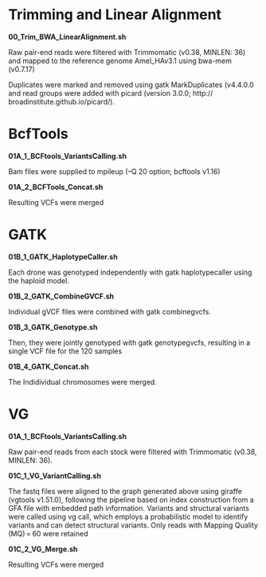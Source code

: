 # Trimming and Linear Alignment

**00_Trim_BWA_LinearAlignment.sh**

Raw pair-end reads were filtered with Trimmomatic (v0.38, MINLEN: 36) and mapped to the reference genome Amel_HAv3.1 using bwa-mem (v0.7.17) 

Duplicates were marked and removed using gatk MarkDuplicates (v4.4.0.0 and read groups were added with picard (version 3.0.0; http:// broadinstitute.github.io/picard/). 

# BcfTools

**01A_1_BCFtools_VariantsCalling.sh**

Bam files were supplied to mpileup (–Q 20 option; bcftools v1.16)

**01A_2_BCFTools_Concat.sh**

Resulting VCFs were merged

# GATK

**01B_1_GATK_HaplotypeCaller.sh**

Each drone was genotyped independently with gatk haplotypecaller using the haploid model. 

**01B_2_GATK_CombineGVCF.sh**

Individual gVCF files were combined with gatk combinegvcfs. 

**01B_3_GATK_Genotype.sh**

Then, they were jointly genotyped with gatk genotypegvcfs, resulting in a single VCF file for the 120 samples

**01B_4_GATK_Concat.sh**

The Indidividual chromosomes were merged.

# VG
**01A_1_BCFtools_VariantsCalling.sh**

Raw pair-end reads from each stock were filtered with Trimmomatic (v0.38, MINLEN: 36). 

**01C_1_VG_VariantCalling.sh**

The fastq files were aligned to the graph generated above using giraffe (vgtools v1.51.0), following the pipeline based on index construction from a GFA file with embedded path information. Variants and structural variants were called using vg call, which employs a probabilistic model to identify variants and can detect structural variants. Only reads with Mapping Quality (MQ) = 60 were retained

**01C_2_VG_Merge.sh**

Resulting VCFs were merged


